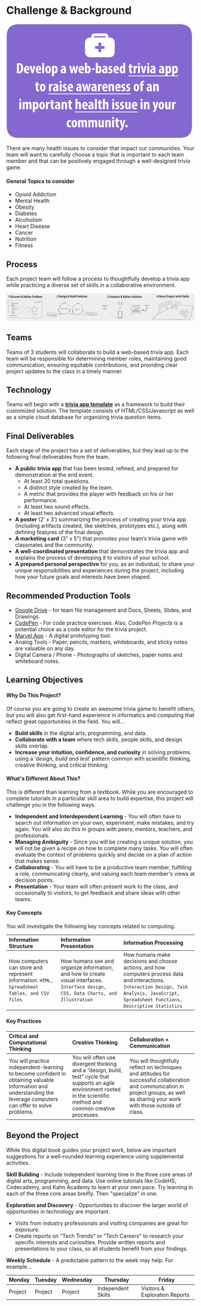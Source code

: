 # Challenge & Background

![](.gitbook/assets/trivia-health-challenge-reduced%20%282%29.png)

There are many health issues to consider that impact our communities. Your team will want to carefully choose a topic that is important to each team member and that can be positively engaged through a well-designed trivia game.

#### General Topics to consider

* Opioid Addiction
* Mental Health
* Obesity
* Diabetes
* Alcoholism
* Heart Disease
* Cancer
* Nutrition
* Fitness

## Process

Each project team will follow a process to thoughtfully develop a trivia app while practicing a diverse set of skills in a collaborative environment.

![](.gitbook/assets/trivia-phases-drawing-alpha%20%281%29.png)

## Teams

Teams of 3 students will collaborate to build a web-based trivia app. Each team will be responsible for determining member roles, maintaining good communication, ensuring equitable contributions, and providing clear project updates to the class in a timely manner.

## Technology

Teams will begin with a [**trivia app template**](https://cxd.gitbook.io/code-trivia) as a framework to build their customized solution. The template consists of HTML/CSS/Javascript as well as a simple cloud database for organizing trivia question items.

## Final Deliverables

Each stage of the project has a set of deliverables, but they lead up to the following final deliverables from the team.

* **A public trivia app** that has been tested, refined, and prepared for demonstration at the end event.
  * At least 20 total questions.
  * A distinct style created by the team.
  * A metric that provides the player with feedback on his or her performance.
  * At least two sound effects.
  * At least two advanced visual effects.
* **A poster** \(2’ x 3’\) summarizing the process of creating your trivia app \(including artifacts created, like sketches, prototypes etc.\), along with defining features of the final design.
* **A marketing card** \(3” x 5”\) that promotes your team’s trivia game with classmates and the community.
* **A well-coordinated presentation** that demonstrates the trivia app and explains the process of developing it to visitors of your school.
* **A prepared personal perspective** for you, as an individual, to share your unique responsibilities and experiences during the project, including how your future goals and interests have been shaped.

## Recommended Production Tools

* [Google Drive](https://drive.google.com) - for team file management and Docs, Sheets, Slides, and Drawings.
* [CodePen](https://codepen.io) - For code practice exercises. Also, _CodePen Projects_ is a potential choice as a code editor for the trivia project.
* [Marvel App](https://marvelapp.com) - A digital prototyping tool.
* Analog Tools - Paper, pencils, markers, whiteboards, and sticky notes are valuable on any day.
* Digital Camera / Phone - Photographs of sketches, paper notes and whiteboard notes.

## Learning Objectives

#### Why Do This Project?

Of course you are going to create an awesome trivia game to benefit others, but you will also get first-hand experience in informatics and computing that reflect great opportunities in the field. You will...

* **Build skills** in the digital arts, programming, and data.
* **Collaborate with a team** where tech skills, people skills, and design skills overlap.
* **Increase your intuition, confidence, and curiosity** in solving problems using a ‘_design, build and test_’ pattern common with scientific thinking, creative thinking, and critical thinking.

#### What's Different About This?

This is different than learning from a textbook. While you are encouraged to complete tutorials in a particular skill area to build expertise, this project will challenge you in the following ways.

* **Independent and Interdependent Learning** - You will often have to search out information on your own, experiment, make mistakes, and try again. You will also do this in groups with peers, mentors, teachers, and professionals.
* **Managing Ambiguity** - Since you will be creating a unique solution, you will not be given a recipe on how to complete many tasks. You will often evaluate the context of problems quickly and decide on a plan of action that makes sense.
* **Collaborating** - You will have to be a productive team member, fulfilling a role, communicating clearly, and valuing each team member's views at decision points.
* **Presentation** - Your team will often present work to the class, and occasionally to visitors, to get feedback and share ideas with other teams.

#### Key Concepts

You will investigate the following key concepts related to computing.

| Information Structure | Information Presentation | Information Processing |
| :--- | :--- | :--- |
| How computers can store and represent information. `HTML, Spreadsheet Tables, and CSV files` | How humans see and organize information, and how to create visual interfaces. `Interface design, CSS, Data Charts, and Illustration` | How humans make decisions and choose actions, and how computers process data and interactions. `Interaction Design, Task Analysis, JavaScript, Spreadsheet Functions, Descriptive Statistics` |

#### Key Practices

| Critical and Computational Thinking | Creative Thinking | Collaboration + Communication |
| :--- | :--- | :--- |
| You will practice independent-learning to become confident in obtaining valuable information and understanding the leverage computers can offer to solve problems. | You will often use divergent thinking and a “design, build, test” cycle that supports an agile environment rooted in the scientific method and common creative processes. | You will thoughtfully reflect on techniques and attitudes for successful collaboration and communication in project groups, as well as sharing your work with those outside of class. |

## Beyond the Project

While this digital book guides your project work, below are important suggestions for a well-rounded learning experience using supplemental activities.

**Skill Building** - Include independent learning time in the three core areas of digital arts, programming, and data. Use online tutorials like CodeHS, Codecademy, and Kahn Academy to learn at your own pace. Try learning in each of the three core areas breifly. Then "specialize" in one.

**Exploration and Discovery** - Opportunities to discover the larger world of opportunities in technology are important.

* Visits from industry professionals and visiting companies are great for exposure.
* Create reports on "Tech Trends" or "Tech Careers" to research your specific interests and curiosities. Provide written reports and presentations to your class, so all students benefit from your findings.

**Weekly Schedule** - A predictable pattern to the week may help. For example...

| Monday | Tuesday | Wednesday | Thursday | Friday |
| --- | --- | --- | --- | --- |
| Project | Project | Project | Independent Skills | Visitors & Exploration Reports |

